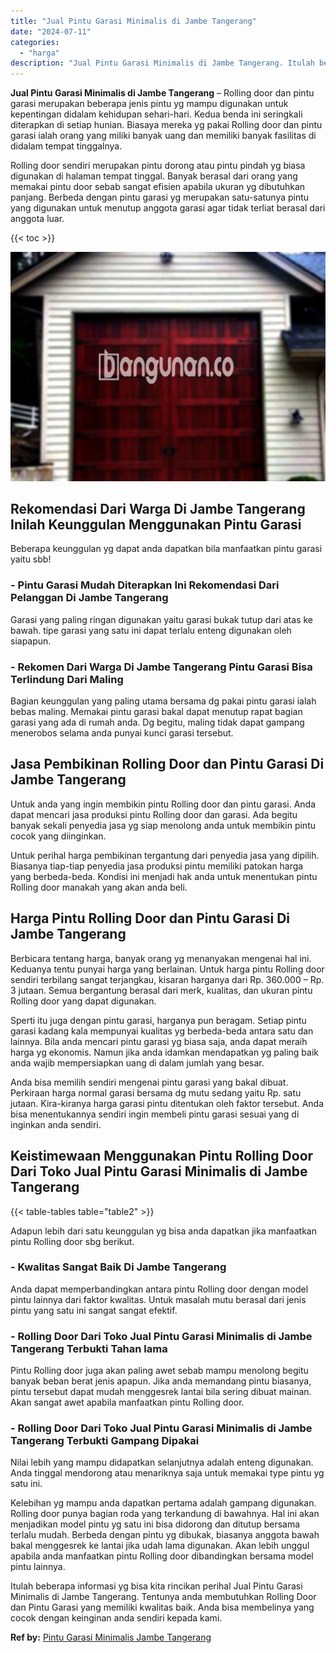 ```yaml
---
title: "Jual Pintu Garasi Minimalis di Jambe Tangerang"
date: "2024-07-11"
categories: 
  - "harga"
description: "Jual Pintu Garasi Minimalis di Jambe Tangerang. Itulah beberapa informasi yg bisa kita rincikan perihal Jual Pintu Garasi Minimalis di Jambe Tangerang. Tentu..."
---
```


**Jual Pintu Garasi Minimalis di Jambe Tangerang** – Rolling door dan pintu garasi merupakan beberapa jenis pintu yg mampu digunakan untuk kepentingan didalam kehidupan sehari-hari. Kedua benda ini seringkali diterapkan di setiap hunian. Biasaya mereka yg pakai Rolling door dan pintu garasi ialah orang yang miliki banyak uang dan memiliki banyak fasilitas di didalam tempat tinggalnya.

Rolling door sendiri merupakan pintu dorong atau pintu pindah yg biasa digunakan di halaman tempat tinggal. Banyak berasal dari orang yang memakai pintu door sebab sangat efisien apabila ukuran yg dibutuhkan panjang. Berbeda dengan pintu garasi yg merupakan satu-satunya pintu yang digunakan untuk menutup anggota garasi agar tidak terliat berasal dari anggota luar.

{{< toc >}}

![Jual Pintu Garasi Minimalis di Jambe Tangerang](/images/pintu-garasi-32.png)

## Rekomendasi Dari Warga Di Jambe Tangerang Inilah Keunggulan Menggunakan Pintu Garasi

Beberapa keunggulan yg dapat anda dapatkan bila manfaatkan pintu garasi yaitu sbb!

### \- Pintu Garasi Mudah Diterapkan Ini Rekomendasi Dari Pelanggan Di Jambe Tangerang

Garasi yang paling ringan digunakan yaitu garasi bukak tutup dari atas ke bawah. tipe garasi yang satu ini dapat terlalu enteng digunakan oleh siapapun.

### \- Rekomen Dari Warga Di Jambe Tangerang Pintu Garasi Bisa Terlindung Dari Maling

Bagian keunggulan yang paling utama bersama dg pakai pintu garasi ialah bebas maling. Memakai pintu garasi bakal dapat menutup rapat bagian garasi yang ada di rumah anda. Dg begitu, maling tidak dapat gampang menerobos selama anda punyai kunci garasi tersebut.

## Jasa Pembikinan Rolling Door dan Pintu Garasi Di Jambe Tangerang

Untuk anda yang ingin membikin pintu Rolling door dan pintu garasi. Anda dapat mencari jasa produksi pintu Rolling door dan garasi. Ada begitu banyak sekali penyedia jasa yg siap menolong anda untuk membikin pintu cocok yang diinginkan.

Untuk perihal harga pembikinan tergantung dari penyedia jasa yang dipilih. Biasanya tiap-tiap penyedia jasa produksi pintu memiliki patokan harga yang berbeda-beda. Kondisi ini menjadi hak anda untuk menentukan pintu Rolling door manakah yang akan anda beli.

## Harga Pintu Rolling Door dan Pintu Garasi Di Jambe Tangerang

Berbicara tentang harga, banyak orang yg menanyakan mengenai hal ini. Keduanya tentu punyai harga yang berlainan. Untuk harga pintu Rolling door sendiri terbilang sangat terjangkau, kisaran harganya dari Rp. 360.000 – Rp. 3 jutaan. Semua bergantung berasal dari merk, kualitas, dan ukuran pintu Rolling door yang dapat digunakan.

Sperti itu juga dengan pintu garasi, harganya pun beragam. Setiap pintu garasi kadang kala mempunyai kualitas yg berbeda-beda antara satu dan lainnya. Bila anda mencari pintu garasi yg biasa saja, anda dapat meraih harga yg ekonomis. Namun jika anda idamkan mendapatkan yg paling baik anda wajib mempersiapkan uang di dalam jumlah yang besar.

Anda bisa memilih sendiri mengenai pintu garasi yang bakal dibuat. Perkiraan harga normal garasi bersama dg mutu sedang yaitu Rp. satu jutaan. Kira-kiranya harga garasi pintu ditentukan oleh faktor tersebut. Anda bisa menentukannya sendiri ingin membeli pintu garasi sesuai yang di inginkan anda sendiri.

## Keistimewaan Menggunakan Pintu Rolling Door Dari Toko Jual Pintu Garasi Minimalis di Jambe Tangerang

{{< table-tables table="table2" >}}

Adapun lebih dari satu keunggulan yg bisa anda dapatkan jika manfaatkan pintu Rolling door sbg berikut.

### \- Kwalitas Sangat Baik Di Jambe Tangerang

Anda dapat memperbandingkan antara pintu Rolling door dengan model pintu lainnya dari faktor kwalitas. Untuk masalah mutu berasal dari jenis pintu yang satu ini sangat sangat efektif.

### \- Rolling Door Dari Toko Jual Pintu Garasi Minimalis di Jambe Tangerang Terbukti Tahan lama

Pintu Rolling door juga akan paling awet sebab mampu menolong begitu banyak beban berat jenis apapun. Jika anda memandang pintu biasanya, pintu tersebut dapat mudah menggesrek lantai bila sering dibuat mainan. Akan sangat awet apabila manfaatkan pintu Rolling door.

### \- Rolling Door Dari Toko Jual Pintu Garasi Minimalis di Jambe Tangerang Terbukti Gampang Dipakai

Nilai lebih yang mampu didapatkan selanjutnya adalah enteng digunakan. Anda tinggal mendorong atau menariknya saja untuk memakai type pintu yg satu ini.

Kelebihan yg mampu anda dapatkan pertama adalah gampang digunakan. Rolling door punya bagian roda yang terkandung di bawahnya. Hal ini akan menjadikan model pintu yg satu ini bisa didorong dan ditutup bersama terlalu mudah. Berbeda dengan pintu yg dibukak, biasanya anggota bawah bakal menggesrek ke lantai jika udah lama digunakan. Akan lebih unggul apabila anda manfaatkan pintu Rolling door dibandingkan bersama model pintu lainnya.

Itulah beberapa informasi yg bisa kita rincikan perihal Jual Pintu Garasi Minimalis di Jambe Tangerang. Tentunya anda membutuhkan Rolling Door dan Pintu Garasi yang memiliki kwalitas baik. Anda bisa membelinya yang cocok dengan keinginan anda sendiri kepada kami.

**Ref by:** [Pintu Garasi Minimalis Jambe Tangerang](https://id.wikipedia.org/wiki/Pintu)
